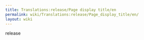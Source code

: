 ```yaml
---
title: Translations:release/Page display title/en
permalink: wiki/Translations:release/Page_display_title/en/
layout: wiki
---
```


release
